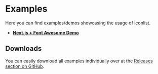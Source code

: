 # Examples

Here you can find examples/demos showcasing the usage of iconlist.

* **[Next.js + Font Awesome Demo](next-js/)**

## Downloads

You can easily download all examples individually over at the [Releases section
on GitHub](https://github.com/davidstraka2/iconlist/releases).
